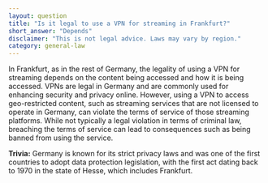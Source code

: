 ```yaml
---
layout: question
title: "Is it legal to use a VPN for streaming in Frankfurt?"
short_answer: "Depends"
disclaimer: "This is not legal advice. Laws may vary by region."
category: general-law
---
```

In Frankfurt, as in the rest of Germany, the legality of using a VPN for streaming depends on the content being accessed and how it is being accessed. VPNs are legal in Germany and are commonly used for enhancing security and privacy online. However, using a VPN to access geo-restricted content, such as streaming services that are not licensed to operate in Germany, can violate the terms of service of those streaming platforms. While not typically a legal violation in terms of criminal law, breaching the terms of service can lead to consequences such as being banned from using the service.

**Trivia:** Germany is known for its strict privacy laws and was one of the first countries to adopt data protection legislation, with the first act dating back to 1970 in the state of Hesse, which includes Frankfurt.
